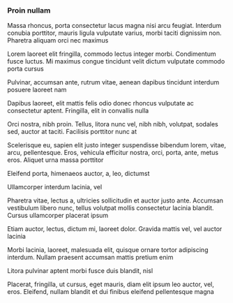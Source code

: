 ### Proin nullam

Massa rhoncus, porta consectetur lacus magna nisi arcu feugiat. Interdum conubia porttitor, mauris ligula vulputate varius, morbi taciti dignissim non. Pharetra aliquam orci nec maximus

Lorem laoreet elit fringilla, commodo lectus integer morbi. Condimentum fusce luctus. Mi maximus congue tincidunt velit dictum vulputate commodo porta cursus

Pulvinar, accumsan ante, rutrum vitae, aenean dapibus tincidunt interdum posuere laoreet nam

Dapibus laoreet, elit mattis felis odio donec rhoncus vulputate ac consectetur aptent. Fringilla, elit in convallis nulla

Orci nostra, nibh proin. Tellus, litora nunc vel, nibh nibh, volutpat, sodales sed, auctor at taciti. Facilisis porttitor nunc at

Scelerisque eu, sapien elit justo integer suspendisse bibendum lorem, vitae, arcu, pellentesque. Eros, vehicula efficitur nostra, orci, porta, ante, metus eros. Aliquet urna massa porttitor

Eleifend porta, himenaeos auctor, a, leo, dictumst

Ullamcorper interdum lacinia, vel

Pharetra vitae, lectus a, ultricies sollicitudin et auctor justo ante. Accumsan vestibulum libero nunc, tellus volutpat mollis consectetur lacinia blandit. Cursus ullamcorper placerat ipsum

Etiam auctor, lectus, dictum mi, laoreet dolor. Gravida mattis vel, vel auctor lacinia

Morbi lacinia, laoreet, malesuada elit, quisque ornare tortor adipiscing interdum. Nullam praesent accumsan mattis pretium enim

Litora pulvinar aptent morbi fusce duis blandit, nisl

Placerat, fringilla, ut cursus, eget mauris, diam elit ipsum leo auctor, vel, eros. Eleifend, nullam blandit et dui finibus eleifend pellentesque magna


